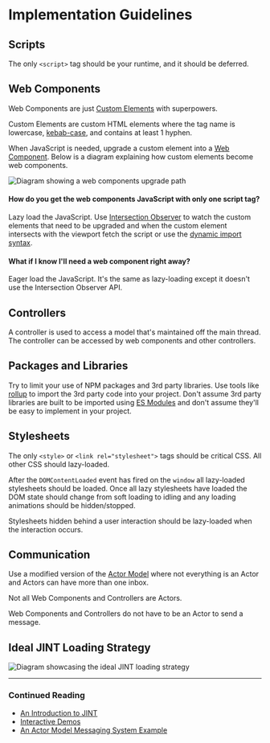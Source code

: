 # Implementation Guidelines

## Scripts

The only `<script>` tag should be your runtime, and it should be deferred.

## Web Components

Web Components are just [Custom Elements](https://html.spec.whatwg.org/multipage/custom-elements.html) with superpowers.

Custom Elements are custom HTML elements where the tag name is lowercase, [kebab-case](https://en.wikipedia.org/wiki/Letter_case#Special_case_styles), and contains at least 1 hyphen.

When JavaScript is needed, upgrade a custom element into a [Web Component](https://developer.mozilla.org/en-US/docs/Web/Web_Components). Below is a diagram explaining how custom elements become web components.

![Diagram showing a web components upgrade path](/images/custom-element-to-web-component.png)

#### How do you get the web components JavaScript with only one script tag?

Lazy load the JavaScript. Use [Intersection Observer](https://developer.mozilla.org/en-US/docs/Web/API/Intersection_Observer_API) to watch the custom elements that need to be upgraded and when the custom element intersects with the viewport fetch the script or use the [dynamic import syntax](https://v8.dev/features/dynamic-import).

#### What if I know I'll need a web component right away?

Eager load the JavaScript. It's the same as lazy-loading except it doesn't use the Intersection Observer API.

## Controllers

A controller is used to access a model that's maintained off the main thread. The controller can be accessed by web components and other controllers.

## Packages and Libraries

Try to limit your use of NPM packages and 3rd party libraries. Use tools like [rollup](https://rollupjs.org/guide/en/#introduction) to import the 3rd party code into your project. Don't assume 3rd party libraries are built to be imported using [ES Modules](https://hacks.mozilla.org/2018/03/es-modules-a-cartoon-deep-dive/) and don't assume they'll be easy to implement in your project.

## Stylesheets

The only `<style>` or `<link rel="stylesheet">` tags should be critical CSS. All other CSS should lazy-loaded.

After the `DOMContentLoaded` event has fired on the `window` all lazy-loaded stylesheets should be loaded. Once all lazy stylesheets have loaded the DOM state should change from soft loading to idling and any loading animations should be hidden/stopped.

Stylesheets hidden behind a user interaction should be lazy-loaded when the interaction occurs.

## Communication

Use a modified version of the [Actor Model](https://www.brianstorti.com/the-actor-model/) where not everything is an Actor and Actors can have more than one inbox.

Not all Web Components and Controllers are Actors.

Web Components and Controllers do not have to be an Actor to send a message.

## Ideal JINT Loading Strategy

![Diagram showcasing the ideal JINT loading strategy](/images/idea-jint-loading-strategy.png)

---

### Continued Reading

- [An Introduction to JINT](https://jintmethod.dev/)
- [Interactive Demos](https://examples.jintmethod.dev/)
- [An Actor Model Messaging System Example](https://github.com/jint-method/actor-model-prototype)
